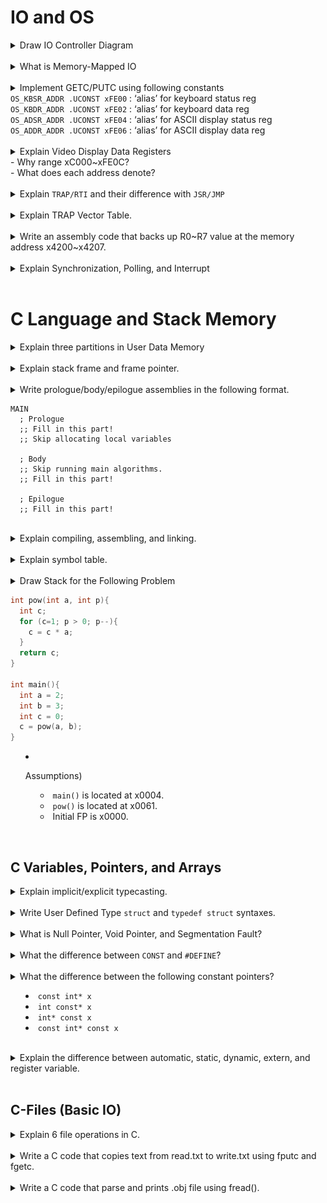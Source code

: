 # IO and OS

<details>
  <summary>Draw IO Controller Diagram</summary>
  <p>
  
  <img src="../images/m08/001.png">
  
  </p>
</details><br>

<details>
  <summary>What is Memory-Mapped IO</summary>
  <p>
  
  Assign a memory address to each device register <br>
  <img src="../images/m08/002.png">
  </p>
</details><br>

<details>
  <summary>Implement GETC/PUTC using following constants
  <br>
  <code>OS_KBSR_ADDR .UCONST xFE00</code> : ‘alias’ for keyboard status reg <br>
  <code>OS_KBDR_ADDR .UCONST xFE02</code> : ‘alias’ for keyboard data reg <br>
  <code>OS_ADSR_ADDR .UCONST xFE04</code> : ‘alias’ for ASCII display status reg <br>
  <code>OS_ADDR_ADDR .UCONST xFE06</code> : ‘alias’ for ASCII display data reg <br>
  
  </summary>
  <p>
  
```assy
OS_KBSR_ADDR .UCONST xFE00    ; ‘alias’ for keyboard status reg
OS_KBDR_ADDR .UCONST xFE02    ; ‘alias’ for keyboard data reg
OS_ADSR_ADDR .UCONST xFE04    ; ‘alias’ for ASCII display status reg
OS_ADDR_ADDR .UCONST xFE06    ; ‘alias’ for ASCII display data reg

.CODE
;; Keyboard Read Code
GETC
  LC R0, OS_KBSR_ADDR
  LDR R0, R0, #0
  BRnz GETC
  LC R0, OS_KBDR_ADDR
  LDR R0, R0, #0          ; Read Keyboard input and write on R0.

;; ASCII Display Write Code
PUTC
  LC R1, OS_ADSR_ADDR
  LDR R1, R1, #0
  BRnz PUTC
  LC R1, OS_ADDR_ADDR
  STR R0, R1, #0          ; Write R0 to ASCII Display(R1)
```
  
  </p>
</details><br>

<details>
  <summary>Explain Video Display Data Registers <br>
  - Why range xC000~xFE0C? <br>
  - What does each address denote?<br>
  
  </summary>
  <p>
  
  $`128\times 124`$ addresses, each denoting pixels. MSB not used and 5 digits for each RGB.
  
  </p>
</details><br>

<details>
  <summary>Explain <code>TRAP/RTI</code> and their difference with <code>JSR/JMP</code></summary>
  <p>
  
  [Answer](../notes/m08.md#concept-trap--rti-instruction)
  
  </p>
</details><br>

<details>
  <summary>Explain TRAP Vector Table.</summary>
  <p>
  
  [Answer](../notes/m08.md#concept-trap-vector-table)   
  - The first 256 lines of OS Program Memory.
    ```assy
    .OS
    .CODE
    .ADDR x8000
        JMP TRAP_GETC       ; x00
        JMP TRAP_PUTC       ; x01
        JMP TRAP_DRAW_H_LINE; x02
        ...
        JMP TRAP_TURNOFF_CPU; xFF
    ```
  
  </p>
</details><br>

<details>
  <summary>Write an assembly code that backs up R0~R7 value at the memory address x4200~x4207.</summary>
  <p>
  
```assy
TEMPS .UCONST x4200   ; Label the temporary storage as TEMP and assign x4200.
LC R7, TEMPS          ; Load the address of TEMPS into R7
STR R0, R7, #0        ; Store R0 in TEMPS[0]
STR R1, R7, #1        ; Store R1 in TEMPS[1]
STR R2, R7, #2        ; Store R2 in TEMPS[2]
STR R3, R7, #3        ; Store R3 in TEMPS[3]
STR R4, R7, #4        ; Store R4 in TEMPS[4]
STR R5, R7, #5        ; Store R5 in TEMPS[5]
STR R6, R7, #6        ; Store R6 in TEMPS[6]
```
  
  </p>
</details><br>

<details>
  <summary>Explain Synchronization, Polling, and Interrupt</summary>
  <p>
  
  [Answer](../notes/m08.md#concept-synchronization)   

  </p>
</details><br>



# C Language and Stack Memory

<details>
  <summary>Explain three partitions in User Data Memory</summary>
  <p>
  
  <img src="../images/m09/002.png">
  
  </p>
</details><br>

<details>
  <summary>Explain stack frame and frame pointer.</summary>
  <p>
  
  [Answer](../notes/m09.md#concept-stack-frame)   
  
  </p>
</details><br>

<details>
  <summary>Write prologue/body/epilogue assemblies in the following format.<br>
  
```assy
MAIN
  ; Prologue
  ;; Fill in this part!
  ;; Skip allocating local variables

  ; Body
  ;; Skip running main algorithms.
  ;; Fill in this part!

  ; Epilogue
  ;; Fill in this part!
```
  
  </summary>
  <p>
  

- Answer
  ```assy
  MAIN
    ; Prologue
    ADD R6, R6, #-3   ; Increase stack for RV, RA, and FP
    STR R7, R6, #-1   ; Store R7(return address given by the caller with JSR) at dmem[R6-1]
    STR R5, R6, #0    ; Store previous R5 at dmem[R6]
    ADD R5, R6, #0    ; Update FP.
    ;; Skip allocating local variables

    ; Body
    ;; Skip running main algorithms.
    ;; Put return value at R7.
    ;; e.g.) CONST R7, #0

    ; Epilogue
    ADD R6, R5, #0    ; Pop stack by moving R6 to FP.
    ADD R6, R6, #3    ; Pop FP, RA, RV
    STR R7, R6, #-1   ; Store Main's return value at R7 at RV.
    LDR R5, R6, #-3   ; Load previous FP at R5.
    LDR R7, R6, #-2   ; Load RA at R7.
    RET               ; PC = R7
  ```
  
  </p>
</details><br>

<details>
  <summary>Explain compiling, assembling, and linking.</summary>
  <p>
  
  <img src="../images/m09/001.png"><br>
  
  - Compiling : High Level Program (.c) -> Assembly (.asm)
  - Assembling : Assembly (.asm) -> Machine code (.o, .obj)
  - Linking : Machine code (.o, .obj) -> Executable.
  
  </p>
</details><br>

<details>
  <summary>Explain symbol table.</summary>
  <p>
  
  [Answer](../notes/m09.md#concept-symbol-table)   
  
  </p>
</details><br>

<details>
  <summary>Draw Stack for the Following Problem
  
```c
int pow(int a, int p){
  int c;
  for (c=1; p > 0; p--){
    c = c * a;
  }
  return c;
}

int main(){
  int a = 2;
  int b = 3;
  int c = 0;
  c = pow(a, b);
}
```

- Assumptions)
  - `main()` is located at x0004.
  - `pow()` is located at x0061.
  - Initial FP is x0000.  
  
  </summary>
  <p>
  
|Address|Value|Desc.|
|:-:|:-:|:-|
|x7FF3|#1->#2->#4->#8|c|
|x7FF4|x7FFC|pow's FP|
|x7FF5|x0062|pow's RA|
|x7FF6|#8|pow's RV|
|x7FF7|#2|a|
|x7FF8|#3->#2->#1->#0|p|
|x7FF9|#0->#8|c|
|x7FFA|#3|b|
|x7FFB|#2|a|
|x7FFC|x0000|main's FP|
|x7FFD|x0005|main's RA|
|x7FFE|0|main's RV|
|x7FFF||Argument to main|
  
  </p>
</details><br>


## C Variables, Pointers, and Arrays

<details>
  <summary>Explain implicit/explicit typecasting.</summary>
  <p>
  
  [Answer](../notes/m10.md#concept-type-casting)   
  
  </p>
</details><br>

<details>
  <summary>Write User Defined Type <code>struct</code> and <code>typedef struct</code> syntaxes.</summary>
  <p>
  
  [Answer](../notes/m10.md#concept-user-defined-type)   
  
  </p>
</details><br>

<details>
  <summary>What is Null Pointer, Void Pointer, and Segmentation Fault?</summary>
  <p>
  
  [Null Pointer & Segmentation Fault](../notes/m10.md#concept-null-pointer)     
  [Void Pointer](../notes/m10.md#concept-void-pointer)     
  
  </p>
</details><br>

<details>
  <summary>What the difference between <code>CONST</code> and <code>#DEFINE</code>?</summary>
  <p>
  
  [Answer](../notes/m10.md#concept-constants)     
  
  </p>
</details><br>

<details>
  <summary>What the difference between the following constant pointers?<br>
  
  - `const int* x`
  - `int const* x`
  - `int* const x`
  - `const int* const x`
  
  </summary>
  <p>
    
  - `const int* x` : Cannot change `*x` (the value where the pointer is pointing at).
  - `int const* x` : Cannot change `*x` (the value where the pointer is pointing at).
  - `int* const x` : Cannot change `z` (the address that the pointer holds).
  - `const int* const x` : Cannot change both.
  
  </p>
</details><br>

<details>
  <summary>Explain the difference between automatic, static, dynamic, extern, and register variable.</summary>
  <p>
    
  [Answer](../notes/m10.md#concept-storage-classes-for-variables-in-c)  
  - Dynamic Variable : Storage that is explicitly allocated from the heap by the program using `malloc()`.
  
  </p>
</details><br>

## C-Files (Basic IO)

<details>
  <summary>Explain 6 file operations in C.</summary>
  <p>
    
  [Answer](../notes/m12.md#concept-file-operations-in-c)  
  
  </p>
</details><br>

<details>
  <summary>Write a C code that copies text from read.txt to write.txt using fputc and fgetc.</summary>
  <p>
    
```c
#include <stdio.h>
#include <stdlib.h>

int main(){
        FILE* read_file = fopen("read.txt", "r");
        if (read_file == NULL){
                perror("Read file open error.\n");
                return 1;
        }

        FILE* write_file = fopen("write.txt", "w");
        if (write_file == NULL){
                perror("Write file open error.\n");
                return 1;
        }
        char curr;

        while (1){
                curr = fgetc(read_file);
                fputc(curr, write_file);
                if (curr == EOF) break;
        }

        fclose(read_file);
        fclose(write_file);
        return 0;
}
```
  
  </p>
</details><br>

<details>
  <summary>Write a C code that parse and prints .obj file using fread().</summary>
  <p>
    
```c
#include <stdio.h>
#include <stdlib.h>

int main(){
        FILE* obj_file = fopen("test.obj", "rb");
        if (obj_file == NULL){
                perror("obj_file not opened.\n");
                return 1;
        }

        unsigned short int curr;

        while (fread(&curr, sizeof(unsigned short int), 1, obj_file) == 1){
                 curr = curr << 8 | curr >> 8;
                 printf("%04x\n", curr);
        }

        fclose(obj_file);

}
```
  
  </p>
</details><br>



